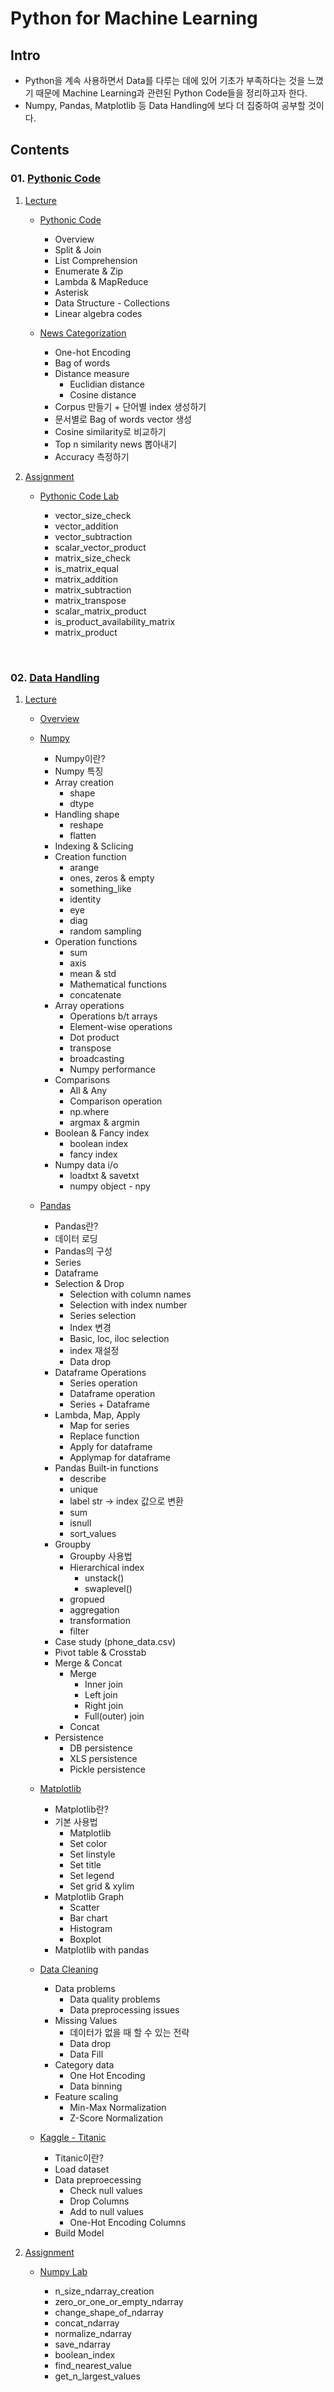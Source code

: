 # Python for Machine Learning

## Intro

- Python을 계속 사용하면서 Data를 다루는 데에 있어 기초가 부족하다는 것을 느꼈기 때문에 Machine Learning과 관련된 Python Code들을 정리하고자 한다.
- Numpy, Pandas, Matplotlib 등 Data Handling에 보다 더 집중하여 공부할 것이다.

## Contents

### 01. [Pythonic Code](https://github.com/dongminleeai/Python-for-ML/tree/master/01.%20Pythonic%20Code)

1. [Lecture](https://github.com/dongminleeai/Python-for-ML/tree/master/01.%20Pythonic%20Code/Lecture)

    - [Pythonic Code](https://github.com/dongminleeai/Python-for-ML/blob/master/01.%20Pythonic%20Code/Lecture/01-1.%20Pythonic%20Code.ipynb)
        - Overview
        - Split & Join
        - List Comprehension
        - Enumerate & Zip
        - Lambda & MapReduce
        - Asterisk
        - Data Structure - Collections
        - Linear algebra codes

    - [News Categorization](https://github.com/dongminleeai/Python-for-ML/blob/master/01.%20Pythonic%20Code/Lecture/01-2.%20News%20Categorization.ipynb)
        - One-hot Encoding
        - Bag of words
        - Distance measure
            - Euclidian distance
            - Cosine distance
        - Corpus 만들기 + 단어별 index 생성하기
        - 문서별로 Bag of words vector 생성
        - Cosine similarity로 비교하기
        - Top n similarity news 뽑아내기
        - Accuracy 측정하기

2. [Assignment](https://github.com/dongminleeai/Python-for-ML/tree/master/01.%20Pythonic%20Code/Assignment/1.%20Pythonic%20Code%20Lab)

    - [Pythonic Code Lab](https://github.com/dongminleeai/Python-for-ML/tree/master/01.%20Pythonic%20Code/Assignment/1.%20Pythonic%20Code%20Lab)

        - vector_size_check
        - vector_addition
        - vector_subtraction
        - scalar_vector_product
        - matrix_size_check
        - is_matrix_equal
        - matrix_addition
        - matrix_subtraction
        - matrix_transpose
        - scalar_matrix_product
        - is_product_availability_matrix
        - matrix_product

<br>

### 02. [Data Handling](https://github.com/dongminleeai/Python-for-ML/tree/master/02.%20Data%20Handling)

1. [Lecture](https://github.com/dongminleeai/Python-for-ML/tree/master/02.%20Data%20Handling/Lecture)

    - [Overview](https://github.com/dongminleeai/Python-for-ML/blob/master/02.%20Data%20Handling/Lecture/02-1.%20Overview.ipynb)

    - [Numpy](https://github.com/dongminleeai/Python-for-ML/blob/master/02.%20Data%20Handling/Lecture/02-2.%20Numpy.ipynb)
        - Numpy이란?
        - Numpy 특징
        - Array creation
            - shape
            - dtype
        - Handling shape
            - reshape
            - flatten
        - Indexing & Sclicing
        - Creation function
            - arange
            - ones, zeros & empty
            - something_like
            - identity
            - eye
            - diag
            - random sampling
        - Operation functions
            - sum
            - axis
            - mean & std
            - Mathematical functions
            - concatenate
        - Array operations
            - Operations b/t arrays
            - Element-wise operations
            - Dot product
            - transpose
            - broadcasting
            - Numpy performance
        - Comparisons
            - All & Any
            - Comparison operation
            - np.where
            - argmax & argmin
        - Boolean & Fancy index
            - boolean index
            - fancy index
        - Numpy data i/o
            - loadtxt & savetxt
            - numpy object - npy

    - [Pandas](https://github.com/dongminleeai/Python-for-ML/blob/master/02.%20Data%20Handling/Lecture/02-3.%20Pandas.ipynb)
        - Pandas란?
        - 데이터 로딩
        - Pandas의 구성
        - Series
        - Dataframe
        - Selection & Drop
            - Selection with column names
            - Selection with index number
            - Series selection
            - Index 변경
            - Basic, loc, iloc selection
            - index 재설정
            - Data drop
        - Dataframe Operations
            - Series operation
            - Dataframe operation
            - Series + Dataframe
        - Lambda, Map, Apply
            - Map for series
            - Replace function
            - Apply for dataframe
            - Applymap for dataframe
        - Pandas Built-in functions
            - describe
            - unique
            - label str -> index 값으로 변환
            - sum
            - isnull
            - sort_values
        - Groupby
            - Groupby 사용법
            - Hierarchical index
                - unstack()
                - swaplevel()
            - gropued
            - aggregation
            - transformation
            - filter
        - Case study (phone_data.csv)
        - Pivot table & Crosstab
        - Merge & Concat
            - Merge
                - Inner join
                - Left join
                - Right join
                - Full(outer) join
            - Concat
        - Persistence
            - DB persistence
            - XLS persistence
            - Pickle persistence

    - [Matplotlib](https://github.com/dongminleeai/Python-for-ML/blob/master/02.%20Data%20Handling/Lecture/02-4.%20Matplotlib.ipynb)
        - Matplotlib란?
        - 기본 사용법
            - Matplotlib
            - Set color
            - Set linstyle
            - Set title
            - Set legend
            - Set grid & xylim
        - Matplotlib Graph
            - Scatter
            - Bar chart
            - Histogram
            - Boxplot
        - Matplotlib with pandas

    - [Data Cleaning](https://github.com/dongminleeai/Python-for-ML/blob/master/02.%20Data%20Handling/Lecture/02-5.%20Data%20Cleansing.ipynb)
        - Data problems
            - Data quality problems
            - Data preprocessing issues
        - Missing Values
            - 데이터가 없을 때 할 수 있는 전략
            - Data drop
            - Data Fill
        - Category data
            - One Hot Encoding
            - Data binning
        - Feature scaling
            - Min-Max Normalization
            - Z-Score Normalization

    - [Kaggle - Titanic](https://github.com/dongminleeai/Python-for-ML/blob/master/02.%20Data%20Handling/Lecture/02-6.%20Kaggle%20-%20Titanic.ipynb)
        - Titanic이란?
        - Load dataset
        - Data preproecessing
            - Check null values
            - Drop Columns
            - Add to null values
            - One-Hot Encoding Columns
        - Build Model

2. [Assignment](https://github.com/dongminleeai/Python-for-ML/tree/master/02.%20Data%20Handling/Assignment)

    - [Numpy Lab](https://github.com/dongminleeai/Python-for-ML/tree/master/02.%20Data%20Handling/Assignment/1.%20Numpy%20Lab)

        - n_size_ndarray_creation
        - zero_or_one_or_empty_ndarray
        - change_shape_of_ndarray
        - concat_ndarray
        - normalize_ndarray
        - save_ndarray
        - boolean_index
        - find_nearest_value
        - get_n_largest_values